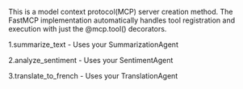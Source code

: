 This is a model context protocol(MCP) server creation method.
The FastMCP implementation automatically handles tool registration and execution with just the @mcp.tool() decorators.

1.summarize_text - Uses your SummarizationAgent

2.analyze_sentiment - Uses your SentimentAgent

3.translate_to_french - Uses your TranslationAgent
